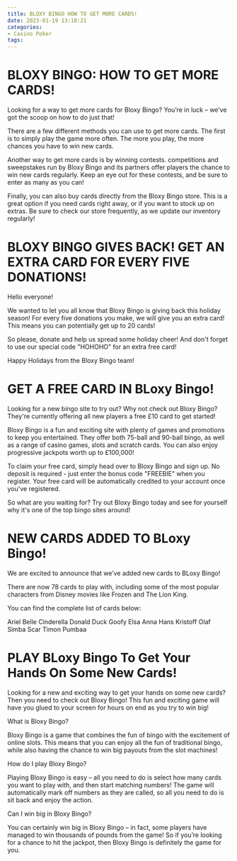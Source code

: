 ```yaml
---
title: BLOXY BINGO HOW TO GET MORE CARDS! 
date: 2023-01-19 13:18:21
categories:
- Casino Poker
tags:
---
```



#  BLOXY BINGO: HOW TO GET MORE CARDS! 

Looking for a way to get more cards for Bloxy Bingo? You’re in luck – we’ve got the scoop on how to do just that!

There are a few different methods you can use to get more cards. The first is to simply play the game more often. The more you play, the more chances you have to win new cards.

Another way to get more cards is by winning contests. competitions and sweepstakes run by Bloxy Bingo and its partners offer players the chance to win new cards regularly. Keep an eye out for these contests, and be sure to enter as many as you can!

Finally, you can also buy cards directly from the Bloxy Bingo store. This is a great option if you need cards right away, or if you want to stock up on extras. Be sure to check our store frequently, as we update our inventory regularly!

#  BLOXY BINGO GIVES BACK! GET AN EXTRA CARD FOR EVERY FIVE DONATIONS! 

Hello everyone!

We wanted to let you all know that Bloxy Bingo is giving back this holiday season! For every five donations you make, we will give you an extra card! This means you can potentially get up to 20 cards!

So please, donate and help us spread some holiday cheer! And don't forget to use our special code "HOHOHO" for an extra free card!

Happy Holidays from the Bloxy Bingo team!

#  GET A FREE CARD IN BLoxy Bingo! 

Looking for a new bingo site to try out? Why not check out Bloxy Bingo? They're currently offering all new players a free £10 card to get started!

 Bloxy Bingo is a fun and exciting site with plenty of games and promotions to keep you entertained. They offer both 75-ball and 90-ball bingo, as well as a range of casino games, slots and scratch cards. You can also enjoy progressive jackpots worth up to £100,000!

To claim your free card, simply head over to Bloxy Bingo and sign up. No deposit is required - just enter the bonus code "FREEBIE" when you register. Your free card will be automatically credited to your account once you've registered.

So what are you waiting for? Try out Bloxy Bingo today and see for yourself why it's one of the top bingo sites around!

#  NEW CARDS ADDED TO BLoxy Bingo! 

We are excited to announce that we’ve added new cards to BLoxy Bingo!

There are now 78 cards to play with, including some of the most popular characters from Disney movies like Frozen and The Lion King.

You can find the complete list of cards below:

Ariel
Belle
Cinderella
Donald Duck
Goofy
Elsa
Anna
Hans
Kristoff
Olaf
Simba
Scar
Timon
Pumbaa

#  PLAY BLoxy Bingo To Get Your Hands On Some New Cards!

Looking for a new and exciting way to get your hands on some new cards? Then you need to check out Bloxy Bingo! This fun and exciting game will have you glued to your screen for hours on end as you try to win big!

What is Bloxy Bingo?

Bloxy Bingo is a game that combines the fun of bingo with the excitement of online slots. This means that you can enjoy all the fun of traditional bingo, while also having the chance to win big payouts from the slot machines!

How do I play Bloxy Bingo?

Playing Bloxy Bingo is easy – all you need to do is select how many cards you want to play with, and then start matching numbers! The game will automatically mark off numbers as they are called, so all you need to do is sit back and enjoy the action.

Can I win big in Bloxy Bingo?

You can certainly win big in Bloxy Bingo – in fact, some players have managed to win thousands of pounds from the game! So if you’re looking for a chance to hit the jackpot, then Bloxy Bingo is definitely the game for you.